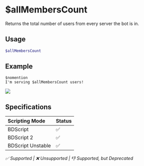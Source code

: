 # $allMembersCount
Returns the total number of users from every server the bot is in.

## Usage
```php
$allMembersCount
```

## Example
```
$nomention
I'm serving $allMembersCount users!
```
![](https://user-images.githubusercontent.com/69215413/125958551-811bdf5f-9eda-44fe-99ed-0a688eeea778.png)

## Specifications
| Scripting Mode | Status
| :---- | :---- |
| BDScript | ✅ |
| BDScript 2 | ✅ |
| BDScript Unstable | ✅ |

*✅ Supported | ❌ Unsupported | 👎 Supported, but Deprecated*